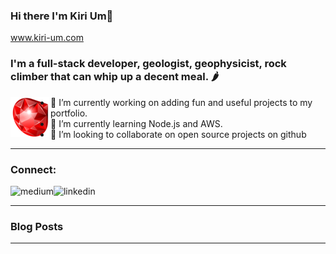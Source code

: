 ### Hi there I'm Kiri Um👋  
www.kiri-um.com

### I'm a full-stack developer, geologist, geophysicist, rock climber that can whip up a decent meal. 🌶

<img align="left" alt="medium" src="images/ruby.png" />

- 🔭 I’m currently working on adding fun and useful projects to my portfolio.
- 🌱 I’m currently learning Node.js and AWS.
- 👯 I’m looking to collaborate on open source projects on github


<hr/>

### Connect:

[<img align="left" alt="medium" src="https://img.shields.io/badge/medium-%2312100E.svg?&style=for-the-badge&logo=medium&logoColor=white" />][blog]

[<img align="left" alt="linkedin" src="https://img.shields.io/badge/linkedin-%230077B5.svg?&style=for-the-badge&logo=linkedin&logoColor=white" />][linkedin]


<br/>
<hr/>

### Blog Posts
<!-- BLOG-POST-LIST:START -->
<!-- BLOG-POST-LIST:END -->

<hr/>




[blog]: https://medium.com/@kirirotha
[linkedin]: https://www.linkedin.com/in/kiri-um

<!--
**kirirotha/kirirotha** is a ✨ _special_ ✨ repository because its `README.md` (this file) appears on your GitHub profile.

Here are some ideas to get you started:

- 🔭 I’m currently working on ...
- 🌱 I’m currently learning ...
- 👯 I’m looking to collaborate on ...
- 🤔 I’m looking for help with ...
- 💬 Ask me about ...
- 📫 How to reach me: ...
- 😄 Pronouns: ...
- ⚡ Fun fact: ...
-->
